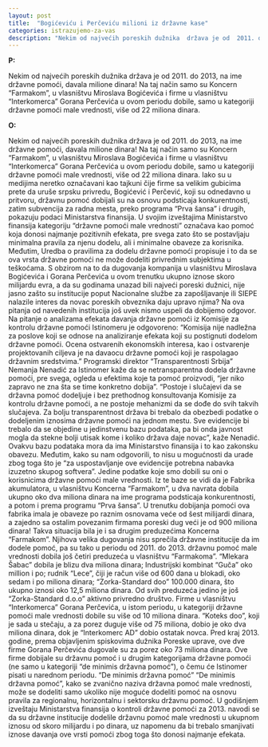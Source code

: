 ```yaml
---
layout: post
title:  "Bogićeviću i Perčeviću milioni iz državne kase"
categories: istrazujemo-za-vas 
description: "Nekim od najvećih poreskih dužnika  država je od  2011. do 2013, na ime državne pomoći, davala milione dinara! Na taj način samo su Koncern “Farmakom”, u vlasništvu Miroslava Bogićevića i firme u vlasništvu “Interkomerca” Gorana Perčevića u ovom periodu dobile, samo u kategoriji državne pomoći male vrednosti, više od 22 miliona dinara."
---
```


**P:**

Nekim od najvećih poreskih dužnika  država je od  2011. do 2013, na ime državne pomoći, davala milione dinara! Na taj način samo su Koncern “Farmakom”, u vlasništvu Miroslava Bogićevića i firme u vlasništvu “Interkomerca” Gorana Perčevića u ovom periodu dobile, samo u kategoriji državne pomoći male vrednosti, više od 22 miliona dinara.


**O:**

Nekim od najvećih poreskih dužnika  država je od  2011. do 2013, na ime državne pomoći, davala milione dinara! Na taj način samo su Koncern “Farmakom”, u vlasništvu Miroslava Bogićevića i firme u vlasništvu “Interkomerca” Gorana Perčevića u ovom periodu dobile, samo u kategoriji državne pomoći male vrednosti, više od 22 miliona dinara. Iako su u medijima neretko označavani kao tajkuni čije firme sa velikim gubicima prete da uruše srpsku privredu, Bogićević i Perčević, koji su odnedavno u pritvoru, državnu pomoć dobijali su na osnovu podsticaja konkurentnosti, zatim subvencija za radna mesta, preko programa “Prva šansa” i drugih, pokazuju podaci Ministarstva finansija.
U svojim izveštajima Ministarstvo finansija kategoriju “državne pomoći male vrednosti” označava kao pomoć koja donosi najmanje pozitivnih efekata, pre svega zato što se postavljaju minimalna pravila za njenu dodelu, ali i minimalne obaveze za korisnika. Međutim, Uredba o pravilima za dodelu državne pomoći propisuje i to da se ova vrsta državne pomoći ne može dodeliti privrednim subjektima u teškoćama.
S obzirom na to da dugovanja kompanija u vlasništvu Miroslava Bogićevića i Gorana Perčevića u ovom trenutku ukupno iznose skoro milijardu  evra, a da su godinama unazad bili najveći poreski dužnici, nije jasno zašto su institucije poput Nacionalne službe za zapošljavanje ili SIEPE nalazile interes da novac poreskih obveznika daju upravo njima?
Na ova pitanja od navedenih institucija još uvek nismo uspeli da dobijemo odgovor. Na pitanje o analizama efekata davanja državne pomoći iz Komisije za kontrolu državne pomoći Istinomeru je odgovoreno:
“Komisija nije nadležna za poslove koji se odnose na analiziranje efekata koji su postignuti dodelom državne pomoći. Ocena ostvarenih ekonomskih interesa, kao i ostvarenje projektovanih ciljeva je na davaocu državne pomoći koji je raspolagao državnim sredstvima.”
Programski direktor “Transparentnosti Srbija” Nemanja Nenadić za Istinomer kaže da se netransparentna dodela državne pomoći, pre svega, ogleda u efektima koje ta pomoć proizvodi, “jer niko zapravo ne zna šta se time konkretno dobija”.
“Postoje i slučajevi da se državna pomoć dodeljuje i bez prethodnog konsultovanja Komisije za kontrolu državne pomoći, a ne postoje mehanizmi da se dođe do svih takvih slučajeva. Za bolju transparentnost država bi trebalo da obezbedi podatke o dodeljenim iznosima državne pomoći na jednom mestu. Sve evidencije bi trebalo da se objedine u jedinstvenu bazu podataka, pa bi onda javnost mogla da stekne bolji utisak kome i koliko država daje novac”, kaže Nenadić.
Ovakvu  bazu podataka mora da ima Ministarstvo finansija i to kao zakonsku obavezu. Međutim, kako su nam odgovorili, to nisu u mogućnosti da urade zbog toga što je “za uspostavljanje ove evidencije potrebna nabavka izuzetno skupog softvera”.
Jedine podatke koje smo dobili su oni o korisnicima državne pomoći male vrednosti. Iz te baze se vidi da je Fabrika akumulatora, u vlasništvu Koncerna “Farmakom”, u dva navrata dobila ukupno oko dva miliona dinara na ime programa podsticaja konkurentnosti, a potom i prema programu “Prva šansa”. U trenutku dobijanja pomoći ova fabrika imala je obaveze po raznim osnovama veće od šest milijardi dinara, a zajedno sa ostalim povezanim firmama poreski dug veći je od 900 miliona dinara!
Takva situacija bila je i sa drugim preduzećima Koncerna “Farmakom”. Njihova velika dugovanja nisu sprečila državne institucije da im dodele pomoć, pa su tako u periodu od 2011. do 2013. državnu pomoć male vrednosti dobila još četiri preduzeća u vlasništvu “Farmakoma”. “Mlekara Šabac” dobila je blizu dva miliona dinara; Industrijski kombinat “Guča” oko million i po;  rudnik “Lece”, čiji je račun više od 600 dana u blokadi, oko sedam i po miliona dinara; “Zorka-Standard doo” 100.000 dinara, što ukupno iznosi oko 12,5 miliona dinara. Od svih preduzeća jedino je još “Zorka-Standard d.o.o” aktivno privredno društvo.
Firme u vlasništvu “Interkomerca” Gorana Perčevića, u istom periodu, u kategoriji državne pomoći male vrednosti dobile su više od 10 miliona dinara. “Koteks doo”, koji je sada u stečaju, a za porez duguje više od 75 miliona, dobio je oko dva miliona dinara, dok je  “Interkomerc AD” dobio ostatak novca.
Pred kraj 2013. godine, prema objavljenim spiskovima dužnika Poreske uprave, ove dve firme Gorana Perčevića dugovale su za porez oko 73 miliona dinara. Ove firme dobijale su državnu pomoć i u drugim kategorijama državne pomoći (ne samo u kategoriji “de minimis državna pomoć”), o čemu će Istinomer pisati u narednom periodu.
“De minimis državna pomoć”
“De minimis državna pomoć”, kako se zvanično naziva državna pomoć male vrednosti, može se dodeliti samo ukoliko nije moguće dodeliti pomoć na osnovu pravila za regionalnu, horizontalnu i sektorsku državnu pomoć. U godišnjem izveštaju Ministarstva finansija o kontroli državne pomoći za 2013. navodi se da su državne institucije dodelile državnu pomoć male vrednosti u ukupnom iznosu od skoro milijardu i po dinara, uz napomenu da bi trebalo smanjivati iznose davanja ove vrsti pomoći zbog toga što donosi najmanje efekata.